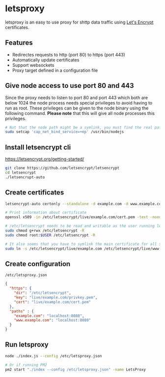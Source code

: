 # letsproxy

letsproxy is an easy to use proxy for shttp data traffic using [Let's Encrypt](https://letsencrypt.org/) certificates.

## Features
* Redirectes requests to http (port 80) to https (port 443)
* Automatically update certificates
* Support websockets
* Proxy target defined in a configuration file

## Give node access to use port 80 and 443
Since the proxy needs to listen to port 80 and port 443 which both are below 1024 the node process needs special privileges to avoid having to run as root. These privileges can be given to the node binary using the following command.
**Please note** that this will give all node processes this privileges.

```bash
# Not that the node path might be a symlink, you must find the real path
sudo setcap 'cap_net_bind_service=+ep' /usr/bin/nodejs
```

## Install letsencrypt cli
https://letsencrypt.org/getting-started/

```bash
git clone https://github.com/letsencrypt/letsencrypt
cd letsencrypt
./letsencrupt-auto
```

## Create certificates
```bash
letsencrypt-auto certonly --standalone -d example.com -d www.example.com

# Print information about certificate
openssl x509 -in /etc/letsencrypt/live/example.com/cert.pem -text -noout

# /etc/letsencrypt needs to be read and writable as the user running letsproxy
sudo chmod g+rwx /etc/letsencrypt -R
sudo chmod root:$USER /etc/letsencrypt -R

# It also seems that you have to symlink the main certificate for all subdomains (Probably letsproxy does something wrong...)
sudo ln -s /etc/letsencrypt/live/example.com /etc/letsencrypt/live/www.example.com
```

## Create configuration
```/etc/letsproxy.json```
```json
{
  "https": {
    "dir": "/etc/letsencrypt",
    "key": "live/example.com/privkey.pem",
    "cert": "live/example.com/cert.pem"
  },
  "paths" : {
    "example.com": "localhost:8080",
    "www.example.com": "localhost:8080"
  }
}
```

## Run letsproxy
```bash
node ./index.js --config /etc/letsproxy.json

# Or if running PM2
pm2 start "./index --config /etc/letsproxy.json" -name LetsProxy
```
